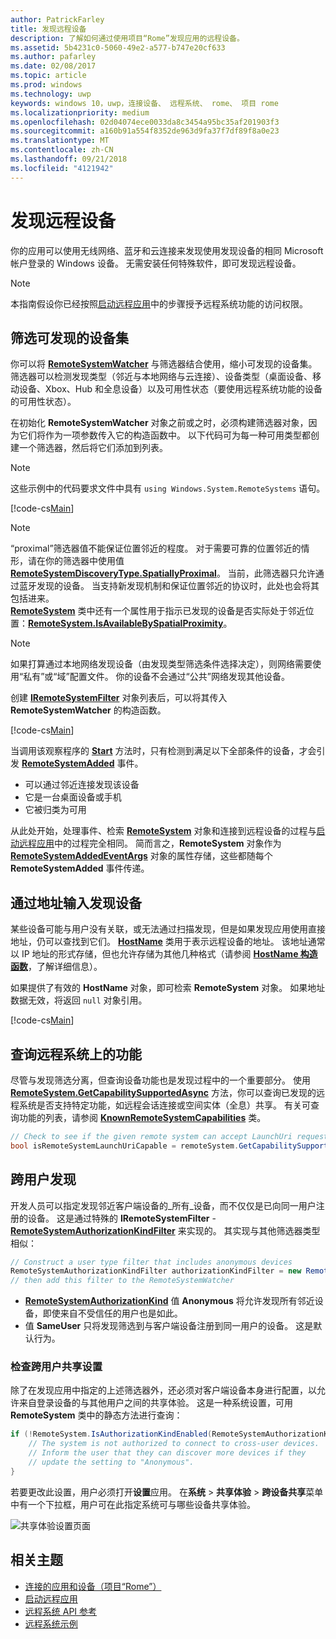 ```yaml
---
author: PatrickFarley
title: 发现远程设备
description: 了解如何通过使用项目“Rome”发现应用的远程设备。
ms.assetid: 5b4231c0-5060-49e2-a577-b747e20cf633
ms.author: pafarley
ms.date: 02/08/2017
ms.topic: article
ms.prod: windows
ms.technology: uwp
keywords: windows 10，uwp，连接设备、 远程系统、 rome、 项目 rome
ms.localizationpriority: medium
ms.openlocfilehash: 02d04074ece0033da8c3454a95bc35af201903f3
ms.sourcegitcommit: a160b91a554f8352de963d9fa37f7df89f8a0e23
ms.translationtype: MT
ms.contentlocale: zh-CN
ms.lasthandoff: 09/21/2018
ms.locfileid: "4121942"
---
```

# <a name="discover-remote-devices"></a>发现远程设备
你的应用可以使用无线网络、蓝牙和云连接来发现使用发现设备的相同 Microsoft 帐户登录的 Windows 设备。 无需安装任何特殊软件，即可发现远程设备。

> [!NOTE]
> 本指南假设你已经按照[启动远程应用](launch-a-remote-app.md)中的步骤授予远程系统功能的访问权限。

## <a name="filter-the-set-of-discoverable-devices"></a>筛选可发现的设备集
你可以将 [**RemoteSystemWatcher**](https://msdn.microsoft.com/library/windows/apps/Windows.System.RemoteSystems.RemoteSystemWatcher) 与筛选器结合使用，缩小可发现的设备集。 筛选器可以检测发现类型（邻近与本地网络与云连接）、设备类型（桌面设备、移动设备、Xbox、Hub 和全息设备）以及可用性状态（要使用远程系统功能的设备的可用性状态）。

在初始化 **RemoteSystemWatcher** 对象之前或之时，必须构建筛选器对象，因为它们将作为一项参数传入它的构造函数中。 以下代码可为每一种可用类型都创建一个筛选器，然后将它们添加到列表。

> [!NOTE]
> 这些示例中的代码要求文件中具有 `using Windows.System.RemoteSystems` 语句。

[!code-cs[Main](./code/DiscoverDevices/MainPage.xaml.cs#SnippetMakeFilterList)]

> [!NOTE]
> “proximal”筛选器值不能保证位置邻近的程度。 对于需要可靠的位置邻近的情形，请在你的筛选器中使用值 [**RemoteSystemDiscoveryType.SpatiallyProximal**](https://docs.microsoft.com/uwp/api/windows.system.remotesystems.remotesystemdiscoverytype)。 当前，此筛选器只允许通过蓝牙发现的设备。 当支持新发现机制和保证位置邻近的协议时，此处也会将其包括进来。  
[**RemoteSystem**](https://msdn.microsoft.com/library/windows/apps/Windows.System.RemoteSystems.RemoteSystem) 类中还有一个属性用于指示已发现的设备是否实际处于邻近位置：[**RemoteSystem.IsAvailableBySpatialProximity**](https://docs.microsoft.com/uwp/api/Windows.System.RemoteSystems.RemoteSystem.IsAvailableByProximity)。

> [!NOTE]
> 如果打算通过本地网络发现设备（由发现类型筛选条件选择决定），则网络需要使用“私有”或“域”配置文件。 你的设备不会通过“公共”网络发现其他设备。

创建 [**IRemoteSystemFilter**](https://msdn.microsoft.com/library/windows/apps/Windows.System.RemoteSystems.IRemoteSystemFilter) 对象列表后，可以将其传入 **RemoteSystemWatcher** 的构造函数。

[!code-cs[Main](./code/DiscoverDevices/MainPage.xaml.cs#SnippetCreateWatcher)]

当调用该观察程序的 [**Start**](https://msdn.microsoft.com/library/windows/apps/Windows.System.RemoteSystems.RemoteSystemWatcher.Start) 方法时，只有检测到满足以下全部条件的设备，才会引发 [**RemoteSystemAdded**](https://msdn.microsoft.com/library/windows/apps/Windows.System.RemoteSystems.RemoteSystemWatcher.RemoteSystemAdded) 事件。
* 可以通过邻近连接发现该设备
* 它是一台桌面设备或手机
* 它被归类为可用

从此处开始，处理事件、检索 [**RemoteSystem**](https://msdn.microsoft.com/library/windows/apps/Windows.System.RemoteSystems.RemoteSystem) 对象和连接到远程设备的过程与[启动远程应用](launch-a-remote-app.md)中的过程完全相同。 简而言之，**RemoteSystem** 对象作为 [**RemoteSystemAddedEventArgs**](https://msdn.microsoft.com/library/windows/apps/Windows.System.RemoteSystems.RemoteSystemAddedEventArgs) 对象的属性存储，这些都随每个 **RemoteSystemAdded** 事件传递。

## <a name="discover-devices-by-address-input"></a>通过地址输入发现设备
某些设备可能与用户没有关联，或无法通过扫描发现，但是如果发现应用使用直接地址，仍可以查找到它们。 [**HostName**](https://msdn.microsoft.com/library/windows/apps/windows.networking.hostname.aspx) 类用于表示远程设备的地址。 该地址通常以 IP 地址的形式存储，但也允许存储为其他几种格式（请参阅 [**HostName 构造函数**](https://msdn.microsoft.com/library/windows/apps/br207118.aspx)，了解详细信息）。

如果提供了有效的 **HostName** 对象，即可检索 **RemoteSystem** 对象。 如果地址数据无效，将返回 `null` 对象引用。

[!code-cs[Main](./code/DiscoverDevices/MainPage.xaml.cs#SnippetFindByHostName)]

## <a name="querying-a-capability-on-a-remote-system"></a>查询远程系统上的功能

尽管与发现筛选分离，但查询设备功能也是发现过程中的一个重要部分。 使用 [**RemoteSystem.GetCapabilitySupportedAsync**](https://docs.microsoft.com/uwp/api/windows.system.remotesystems.remotesystem.GetCapabilitySupportedAsync) 方法，你可以查询已发现的远程系统是否支持特定功能，如远程会话连接或空间实体（全息）共享。 有关可查询功能的列表，请参阅 [**KnownRemoteSystemCapabilities**](https://docs.microsoft.com/uwp/api/windows.system.remotesystems.knownremotesystemcapabilities) 类。

```csharp
// Check to see if the given remote system can accept LaunchUri requests
bool isRemoteSystemLaunchUriCapable = remoteSystem.GetCapabilitySupportedAsync(KnownRemoteSystemCapabilities.LaunchUri);
```

## <a name="cross-user-discovery"></a>跨用户发现

开发人员可以指定发现邻近客户端设备的_所有_设备，而不仅仅是已向同一用户注册的设备。 这是通过特殊的 **IRemoteSystemFilter** - [**RemoteSystemAuthorizationKindFilter**](https://docs.microsoft.com/uwp/api/windows.system.remotesystems.remotesystemauthorizationkindfilter) 来实现的。 其实现与其他筛选器类型相似：

```csharp
// Construct a user type filter that includes anonymous devices
RemoteSystemAuthorizationKindFilter authorizationKindFilter = new RemoteSystemAuthorizationKindFilter(RemoteSystemAuthorizationKind.Anonymous);
// then add this filter to the RemoteSystemWatcher
```

* [**RemoteSystemAuthorizationKind**](https://docs.microsoft.com/uwp/api/windows.system.remotesystems.remotesystemauthorizationkind) 值 **Anonymous** 将允许发现所有邻近设备，即使来自不受信任的用户也是如此。
* 值 **SameUser** 只将发现筛选到与客户端设备注册到同一用户的设备。 这是默认行为。

### <a name="checking-the-cross-user-sharing-settings"></a>检查跨用户共享设置

除了在发现应用中指定的上述筛选器外，还必须对客户端设备本身进行配置，以允许来自登录设备的与其他用户之间的共享体验。 这是一种系统设置，可用 **RemoteSystem** 类中的静态方法进行查询：

```csharp
if (!RemoteSystem.IsAuthorizationKindEnabled(RemoteSystemAuthorizationKind.Anonymous)) {
    // The system is not authorized to connect to cross-user devices. 
    // Inform the user that they can discover more devices if they
    // update the setting to "Anonymous".
}
```

若要更改此设置，用户必须打开**设置**应用。 在**系统** > **共享体验** > **跨设备共享**菜单中有一个下拉框，用户可在此指定系统可与哪些设备共享体验。

![共享体验设置页面](images/shared-experiences-settings.png)

## <a name="related-topics"></a>相关主题
* [连接的应用和设备（项目“Rome”）](connected-apps-and-devices.md)
* [启动远程应用](launch-a-remote-app.md)
* [远程系统 API 参考](https://msdn.microsoft.com/library/windows/apps/Windows.System.RemoteSystems)
* [远程系统示例](https://github.com/Microsoft/Windows-universal-samples/tree/dev/Samples/RemoteSystems)
